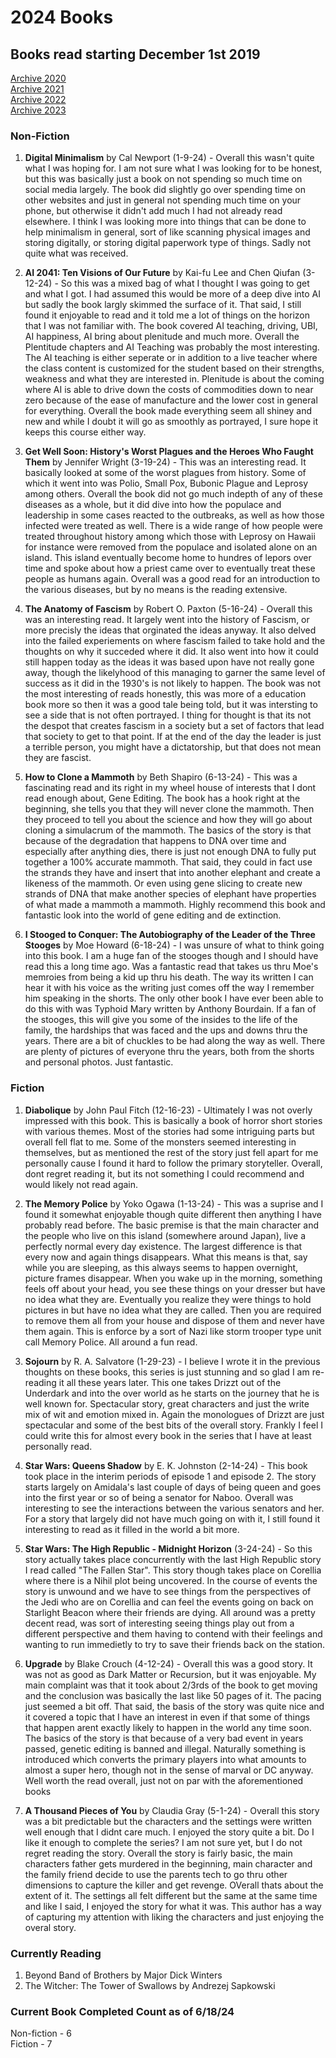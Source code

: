 # 2024 Books

## Books read starting December 1st 2019
[Archive 2020](https://github.com/Tsukiyonocm/Reading-List/blob/main/README-2020.md)\
[Archive 2021](https://github.com/Tsukiyonocm/Reading-List/blob/main/README-2021.md)\
[Archive 2022](https://github.com/Tsukiyonocm/Reading-List/blob/main/README-2022.md)\
[Archive 2023](https://github.com/Tsukiyonocm/Reading-List/blob/main/README-2023.md)

### Non-Fiction
1. <b>Digital Minimalism</b> by Cal Newport (1-9-24) - Overall this wasn't quite what I was hoping for. I am not sure what I was looking for to be honest, but this was basically just a book on not spending so much time on social media largely. The book did slightly go over spending time on other websites and just in general not spending much time on your phone, but otherwise it didn't add much I had not already read elsewhere. I think I was looking more into things that can be done to help minimalism in general, sort of like scanning physical images and storing digitally, or storing digital paperwork type of things. Sadly not quite what was received.

2. <b>AI 2041: Ten Visions of Our Future</b> by Kai-fu Lee and Chen Qiufan (3-12-24) - So this was a mixed bag of what I thought I was going to get and what I got. I had assumed this would be more of a deep dive into AI but sadly the book largly skimmed the surface of it. That said, I still found it enjoyable to read and it told me a lot of things on the horizon that I was not familiar with. The book covered AI teaching, driving, UBI, AI happiness, AI bring about plenitude and much more. Overall the Plentitude chapters and AI Teaching was probably the most interesting. The AI teaching is either seperate or in addition to a live teacher where the class content is customized for the student based on their strengths, weakness and what they are interested in. Plenitude is about the coming where AI is able to drive down the costs of commodities down to near zero because of the ease of manufacture and the lower cost in general for everything. Overall the book made everything seem all shiney and new and while I doubt it will go as smoothly as portrayed, I sure hope it keeps this course either way.

3. <b>Get Well Soon: History's Worst Plagues and the Heroes Who Faught Them</b> by Jennifer Wright (3-19-24) - This was an interesting read. It basically looked at some of the worst plagues from history. Some of which it went into was Polio, Small Pox, Bubonic Plague and Leprosy among others. Overall the book did not go much indepth of any of these diseases as a whole, but it did dive into how the populace and leadership in some cases reacted to the outbreaks, as well as how those infected were treated as well. There is a wide range of how people were treated throughout history among which those with Leprosy on Hawaii for instance were removed from the populace and isolated alone on an island. This island eventually become home to hundres of lepors over time and spoke about how a priest came over to eventually treat these people as humans again. Overall was a good read for an introduction to the various diseases, but by no means is the reading extensive.

4. <b>The Anatomy of Fascism</b> by Robert O. Paxton (5-16-24) - Overall this was an interesting read. It largely went into the history of Fascism, or more precisly the ideas that orginated the ideas anyway. It also delved into the failed experiements on where fascism failed to take hold and the thoughts on why it succeded where it did. It also went into how it could still happen today as the ideas it was based upon have not really gone away, though the likelyhood of this managing to garner the same level of success as it did in the 1930's is not likely to happen. The book was not the most interesting of reads honestly, this was more of a education book more so then it was a good tale being told, but it was intersting to see a side that is not often portrayed. I thing for thought is that its not the despot that creates fascism in a society but a set of factors that lead that society to get to that point. If at the end of the day the leader is just a terrible person, you might have a dictatorship, but that does not mean they are fascist.

5. <b>How to Clone a Mammoth</b> by Beth Shapiro (6-13-24) - This was a fascinating read and its right in my wheel house of interests that I dont read enough about, Gene Editing. The book has a hook right at the beginning, she tells you that they will never clone the mammoth. Then they proceed to tell you about the science and how they will go about cloning a simulacrum of the mammoth. The basics of the story is that because of the degradation that happens to DNA over time and especially after anything dies, there is just not enough DNA to fully put together a 100% accurate mammoth. That said, they could in fact use the strands they have and insert that into another elephant and create a likeness of the mammoth. Or even using gene slicing to create new strands of DNA that make another species of elephant have properties of what made a mammoth a mammoth. Highly recommend this book and fantastic look into the world of gene editing and de extinction.

6. <b>I Stooged to Conquer: The Autobiography of the Leader of the Three Stooges</b> by Moe Howard (6-18-24) - I was unsure of what to think going into this book. I am a huge fan of the stooges though and I should have read this a long time ago. Was a fantastic read that takes us thru Moe's memroies from being a kid up thru his death. The way its written I can hear it with his voice as the writing just comes off the way I remember him speaking in the shorts. The only other book I have ever been able to do this with was Typhoid Mary written by Anthony Bourdain. If a fan of the stooges, this will give you some of the insides to the life of the family, the hardships that was faced and the ups and downs thru the years. There are a bit of chuckles to be had along the way as well. There are plenty of pictures of everyone thru the years, both from the shorts and personal photos. Just fantastic.


### Fiction
1. <b>Diabolique</b> by John Paul Fitch (12-16-23) - Ultimately I was not overly impressed with this book. This is basically a book of horror short stories with various themes. Most of the stories had some intriguing parts but overall fell flat to me. Some of the monsters seemed interesting in themselves, but as mentioned the rest of the story just fell apart for me personally cause I found it hard to follow the primary storyteller. Overall, dont regret reading it, but its not something I could recommend and would likely not read again.

2. <b>The Memory Police</b> by Yoko Ogawa (1-13-24) - This was a suprise and I found it somewhat enjoyable though quite different then anything I have probably read before. The basic premise is that the main character and the people who live on this island (somewhere around Japan), live a perfectly normal every day existence. The largest difference is that every now and again things disappears. What this means is that, say while you are sleeping, as this always seems to happen overnight, picture frames disappear. When you wake up in the morning, something feels off about your head, you see these things on your dresser but have no idea what they are. Eventually you realize they were things to hold pictures in but have no idea what they are called. Then you are required to remove them all from your house and dispose of them and never have them again. This is enforce by a sort of Nazi like storm trooper type unit call Memory Police. All around a fun read.

3. <b>Sojourn</b> by R. A. Salvatore (1-29-23) - I believe I wrote it in the previous thoughts on these books, this series is just stunning and so glad I am re-reading it all these years later. This one takes Drizzt out of the Underdark and into the over world as he starts on the journey that he is well known for. Spectacular story, great characters and just the write mix of wit and emotion mixed in. Again the monologues of Drizzt are just spectacular and some of the best bits of the overall story. Frankly I feel I could write this for almost every book in the series that I have at least personally read.

4. <b>Star Wars: Queens Shadow</b> by E. K. Johnston (2-14-24) - This book took place in the interim periods of episode 1 and episode 2. The story starts largely on Amidala's last couple of days of being queen and goes into the first year or so of being a senator for Naboo. Overall was interesting to see the interactions between the various senators and her. For a story that largely did not have much going on with it, I still found it interesting to read as it filled in the world a bit more.

5. <b>Star Wars: The High Republic - Midnight Horizon</b> (3-24-24) - So this story actually takes place concurrently with the last High Republic story I read called "The Fallen Star". This story though takes place on Corellia where there is a Nihil plot being uncovered. In the course of events the story is unwound and we have to see things from the perspectives of the Jedi who are on Corellia and can feel the events going on back on Starlight Beacon where their friends are dying. All around was a pretty decent read, was sort of interesting seeing things play out from a different perspective and them having to contend with their feelings and wanting to run immedietly to try to save their friends back on the station. 

6. <b>Upgrade</b> by Blake Crouch (4-12-24) - Overall this was a good story. It was not as good as Dark Matter or Recursion, but it was enjoyable. My main complaint was that it took about 2/3rds of the book to get moving and the conclusion was basically the last like 50 pages of it. The pacing just seemed a bit off. That said, the basis of the story was quite nice and it covered a topic that I have an interest in even if that some of things that happen arent exactly likely to happen in the world any time soon. The basics of the story is that because of a very bad event in years passed, genetic editing is banned and illegal. Naturally something is introduced which converts the primary players into what amounts to almost a super hero, though not in the sense of marval or DC anyway. Well worth the read overall, just not on par with the aforementioned books

7. <b>A Thousand Pieces of You</b> by Claudia Gray (5-1-24) - Overall this story was a bit predictable but the characters and the settings were written well enough that I didnt care much. I enjoyed the story quite a bit. Do I like it enough to complete the series? I am not sure yet, but I do not regret reading the story. Overall the story is fairly basic, the main characters father gets murdered in the beginning, main character and the family friend decide to use the parents tech to go thru other dimensions to capture the killer and get revenge. OVerall thats about the extent of it. The settings all felt different but the same at the same time and like I said, I enjoyed the story for what it was. This author has a way of capturing my attention with liking the characters and just enjoying the overal story.

### Currently Reading

1.	Beyond Band of Brothers by Major Dick Winters
2.	The Witcher: The Tower of Swallows by Andrezej Sapkowski

### Current Book Completed Count as of 6/18/24

Non-fiction - 6\
Fiction - 7







